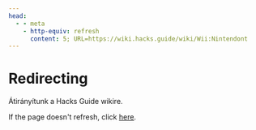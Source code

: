 ```yaml
---
head:
  - - meta
    - http-equiv: refresh
      content: 5; URL=https://wiki.hacks.guide/wiki/Wii:Nintendont
---
```


# Redirecting

Átirányítunk a Hacks Guide wikire.

If the page doesn't refresh, click [here](https://wiki.hacks.guide/wiki/Wii:Nintendont).
